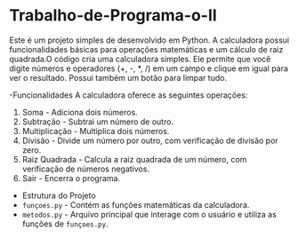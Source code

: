 # Trabalho-de-Programa-o-II

  Este é um projeto simples de desenvolvido em Python. A calculadora possui funcionalidades básicas para operações matemáticas e um cálculo de raiz quadrada.O código cria uma calculadora simples.  Ele permite que você digite números e operadores (+, -, *, /) em um campo  e clique em igual para ver o resultado. Possui também um botão para limpar tudo.
  
  -Funcionalidades
A calculadora oferece as seguintes operações:
1. Soma - Adiciona dois números.
2. Subtração - Subtrai um número de outro.
3. Multiplicação - Multiplica dois números.
4. Divisão - Divide um número por outro, com verificação de divisão por zero.
5. Raiz Quadrada - Calcula a raiz quadrada de um número, com verificação de números negativos.
6. Sair - Encerra o programa.

  - Estrutura do Projeto
- `funçoes.py` - Contém as funções matemáticas da calculadora.
- `metodos.py` - Arquivo principal que interage com o usuário e utiliza as funções de `funçoes.py`.
